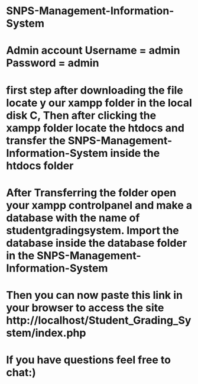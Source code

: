 ﻿# SNPS-Management-Information-System
# Admin account Username = admin Password = admin

# first step after downloading the file locate y our xampp folder in the local disk C, Then after clicking the xampp folder locate the htdocs and transfer the SNPS-Management-Information-System inside the htdocs folder
# After Transferring the folder open your xampp controlpanel and make a database with the name of studentgradingsystem. Import the database inside the database folder in the SNPS-Management-Information-System
# Then you can now paste this link in your browser to access the site http://localhost/Student_Grading_System/index.php
# If you have questions feel free to chat:)
